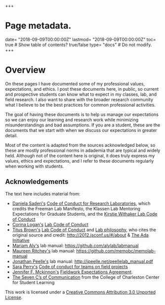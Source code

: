 +++
# Page metadata.
date= "2018-09-09T00:00:00Z"
lastmod= "2018-09-09T00:00:00Z"
toc= true  # Show table of contents? true/false
type= "docs"  # Do not modify.
+++

# Overview

On these pages I have documented some of my professional values, expectations, and ethics. I post these documents here, in public, so current and prospective students can know what to expect in my classes, lab, and field research. I also want to share with the broader research community what I believe to be the best practices for common professional activities. 

The goal of having these documents is to help us manage our expectations so we can enjoy our learning and research work while minimizing misunderstandings and bad assumptions. If you are a student, these are the documents that we start with when we discuss our expectations in greater detail. 

Most of the content is adapted from the sources acknowledged below, so these are mostly professional norms in adademia that are typical and widely held. Although not of the content here is original, it does truly express my values, ethics and expectations, and I refer to these documents regularly when working with students.

## Acknowledgements

The text here includes material from: 

- [Daniela Saderi's](https://twitter.com/neurosarda) [Code of Conduct for Research Laboratories](https://github.com/dasaderi/Lab_CoC_templates/blob/master/template_v1.md), which credits the Freeman Lab Manifesto, the Klassen Lab Mentoring Expectations for Graduate Students, and the [Kirstie Withaker Lab Code of Conduct](https://github.com/WhitakerLab/WhitakerLabProjectManagement/blob/master/CODE_OF_CONDUCT.md)
- [Corina Logan's](https://twitter.com/LoganCorina) [Lab Code of Conduct](http://corinalogan.com/ethics.html)
- [Titus Brown's](https://twitter.com/ctitusbrown) [Lab Code of Conduct](http://ivory.idyll.org/lab/coc.html) and [Lab philosophy](http://ivory.idyll.org/lab/philosophy.html), who cites the original source and credit: http://2012.jsconf.us/#/about & [The Ada Initiative](https://adainitiative.org/)
- [Mariam Aly's](https://twitter.com/mariam_s_aly) lab manual: https://github.com/alylab/labmanual
- [Maureen Ritchey's](https://twitter.com/maureenritchey) lab manual: https://github.com/memobc/memolab-manual
- [Jonathan Peelle's](http://jonathanpeelle.net/) lab manual: http://jpeelle.net/peellelab_manual.pdf
- [Sara Perry's](https://twitter.com/ArchaeologistSP) [Code of conduct for teams on field projects](https://saraperry.wordpress.com/2018/05/04/fieldwork-code-of-conduct/)
- [Jennifer F. Mckinnon's](https://history.ecu.edu/jennifer-mckinnon/) [Fieldwork Expectations Agreement](https://www.researchgate.net/publication/326426337_Fieldwork_Expectations_Agreement). 
- [The Seven C’s of Communication](http://csl.cofc.edu/documents/study-strategies/communication/Effective%20Communication.pdf) from the College of Charleston Center for Student Learning

This work is licensed under a [Creative Commons Attribution 3.0 Unported License](https://creativecommons.org/licenses/by/3.0/). 


<!-- add section on TA -->
